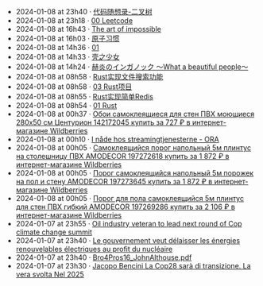 - 2024-01-08 at 23h40 · [代码随想录-二叉树](代码随想录-二叉树)
- 2024-01-08 at 23h18 · [00 Leetcode](00%20Leetcode)
- 2024-01-08 at 16h43 · [The art of impossible](The%20art%20of%20impossible)
- 2024-01-08 at 16h03 · [原子习惯](原子习惯)
- 2024-01-08 at 14h36 · [01](01)
- 2024-01-08 at 14h33 · [壳之少女](壳之少女)
- 2024-01-08 at 14h24 · [赫炎のインガノック ～What a beautiful people～](赫炎のインガノック%20～What%20a%20beautiful%20people～)
- 2024-01-08 at 08h58 · [Rust实现文件搜索功能](Rust实现文件搜索功能)
- 2024-01-08 at 08h58 · [03 Rust项目](03%20Rust项目)
- 2024-01-08 at 08h55 · [Rust实现简单Redis](Rust实现简单Redis)
- 2024-01-08 at 08h54 · [01 Rust](01%20Rust)
- 2024-01-08 at 00h37 · [Обои самоклеящиеся для стен ПВХ моющиеся 280х50 см Центурион 142172045 купить за 727 ₽ в интернет-магазине Wildberries](Обои%20самоклеящиеся%20для%20стен%20ПВХ%20моющиеся%20280х50%20см%20Центурион%20142172045%20купить%20за%20727%20₽%20в%20интернет-магазине%20Wildberries)
- 2024-01-08 at 00h10 · [I nåde hos streamingtjenesterne - ORA](I%20nåde%20hos%20streamingtjenesterne%20-%20ORA)
- 2024-01-08 at 00h05 · [Самоклеящийся порог напольный 5м плинтус на столешницу ПВХ AMODECOR 197272618 купить за 1 872 ₽ в интернет-магазине Wildberries](Самоклеящийся%20порог%20напольный%205м%20плинтус%20на%20столешницу%20ПВХ%20AMODECOR%20197272618%20купить%20за%201%20872%20₽%20в%20интернет-магазине%20Wildberries)
- 2024-01-08 at 00h05 · [Порог самоклеящийся напольный 5м порожек на пол и стену AMODECOR 197273645 купить за 1 872 ₽ в интернет-магазине Wildberries](Порог%20самоклеящийся%20напольный%205м%20порожек%20на%20пол%20и%20стену%20AMODECOR%20197273645%20купить%20за%201%20872%20₽%20в%20интернет-магазине%20Wildberries)
- 2024-01-08 at 00h05 · [Порог для пола самоклеящийся 5м плинтус для стен ПВХ гибкий AMODECOR 197269286 купить за 2 106 ₽ в интернет-магазине Wildberries](Порог%20для%20пола%20самоклеящийся%205м%20плинтус%20для%20стен%20ПВХ%20гибкий%20AMODECOR%20197269286%20купить%20за%202%20106%20₽%20в%20интернет-магазине%20Wildberries)
- 2024-01-07 at 23h55 · [Oil industry veteran to lead next round of Cop climate change summit](Oil%20industry%20veteran%20to%20lead%20next%20round%20of%20Cop%20climate%20change%20summit)
- 2024-01-07 at 23h40 · [Le gouvernement veut délaisser les énergies renouvelables électriques au profit du nucléaire](Le%20gouvernement%20veut%20délaisser%20les%20énergies%20renouvelables%20électriques%20au%20profit%20du%20nucléaire)
- 2024-01-07 at 23h40 · [Bro4Pros16_JohnAlthouse.pdf](Bro4Pros16_JohnAlthouse.pdf)
- 2024-01-07 at 23h30 · [Jacopo Bencini La Cop28 sarà di transizione. La vera svolta Nel 2025](Jacopo%20Bencini%20La%20Cop28%20sarà%20di%20transizione.%20La%20vera%20svolta%20Nel%202025)

